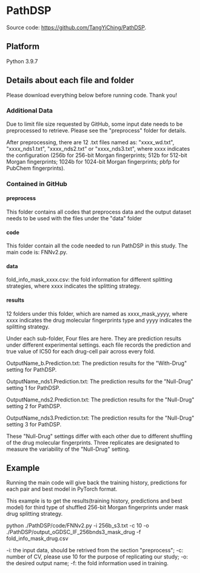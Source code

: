 # PathDSP

Source code: <https://github.com/TangYiChing/PathDSP>.

## Platform

Python 3.9.7

## Details about each file and folder
Please download everything below before running code. Thank you!
### Additional Data
Due to limit file size requested by GitHub, some input date needs to be preprocessed to retrieve. Please see the "preprocess" folder for details.

After preprocessing, there are 12 .txt files named as: "xxxx_wd.txt", "xxxx_nds1.txt", "xxxx_nds2.txt" or "xxxx_nds3.txt", where xxxx indicates the configuration (256b for 256-bit Morgan fingerprints; 512b for 512-bit Morgan fingerprints; 1024b for 1024-bit Morgan fingerprints; pbfp for PubChem fingerprints).
### Contained in GitHub
#### preprocess
This folder contains all codes that preprocess data and the output dataset needs to be used with the files under the "data" folder

#### code
This folder contain all the code needed to run PathDSP in this study. The main code is: FNNv2.py.

#### data
fold_info_mask_xxxx.csv: the fold information for different splitting strategies, where xxxx indicates the splitting strategy.
#### results
12 folders under this folder, which are named as xxxx_mask_yyyy, where xxxx indicates the drug molecular fingerprints type and yyyy indicates the splitting strategy.

Under each sub-folder, Four files are here. They are prediction results under different experimental settings. each file records the prediction and true value of IC50 for each drug-cell pair across every fold.

OutputName_b.Prediction.txt: The prediction results for the "With-Drug" setting for PathDSP.

OutputName_nds1.Prediction.txt: The prediction results for the "Null-Drug" setting 1 for PathDSP.

OutputName_nds2.Prediction.txt: The prediction results for the "Null-Drug" setting 2 for PathDSP.

OutputName_nds3.Prediction.txt: The prediction results for the "Null-Drug" setting 3 for PathDSP.

These "Null-Drug" settings differ with each other due to different shuffling of the drug molecular fingerprints. Three replicates are designated to measure the variability of the "Null-Drug" setting.


## Example
Running the main code will give back the training history, predictions for each pair and best model in PyTorch format.

This example is to get the results(training history, predictions and best model) for third type of shuffled 256-bit Morgan fingerprints under mask drug splitting strategy.

python ./PathDSP/code/FNNv2.py -i 256b_s3.txt -c 10 -o ./PathDSP/output_oGDSC_IF_256bnds3_mask_drug -f fold_info_mask_drug.csv

-i: the input data, should be retrived from the section "preprocess"; -c: number of CV, please use 10 for the purpose of replicating our study; -o: the desired output name; -f: the fold information used in training.




